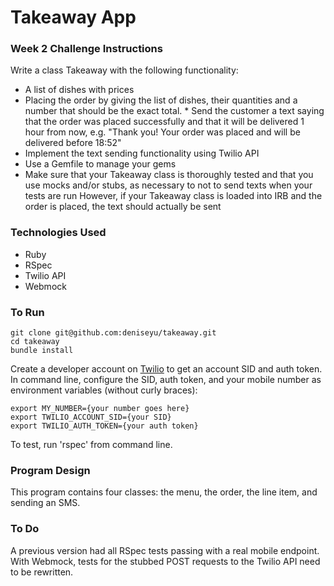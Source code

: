 # Takeaway App

### Week 2 Challenge Instructions

Write a class Takeaway with the following functionality:

* A list of dishes with prices
* Placing the order by giving the list of dishes, their quantities and a number that should be the exact total. * Send the customer a text saying that the order was placed successfully and that it will be delivered 1 hour from now, e.g. "Thank you! Your order was placed and will be delivered before 18:52"
* Implement the text sending functionality using Twilio API
* Use a Gemfile to manage your gems
* Make sure that your Takeaway class is thoroughly tested and that you use mocks and/or stubs, as necessary to not to send texts when your tests are run
However, if your Takeaway class is loaded into IRB and the order is placed, the text should actually be sent

### Technologies Used

* Ruby
* RSpec
* Twilio API
* Webmock

### To Run

```
git clone git@github.com:deniseyu/takeaway.git
cd takeaway
bundle install
```
Create a developer account on [Twilio](http://www.twilio.com) to get an account SID and auth token. In command line, configure the SID, auth token, and your mobile number as environment variables (without curly braces):
```
export MY_NUMBER={your number goes here}
export TWILIO_ACCOUNT_SID={your SID}
export TWILIO_AUTH_TOKEN={your auth token}
```

To test, run 'rspec' from command line.

### Program Design

This program contains four classes: the menu, the order, the line item, and sending an SMS.

### To Do

A previous version had all RSpec tests passing with a real mobile endpoint. With Webmock, tests for the stubbed POST requests to the Twilio API need to be rewritten.

